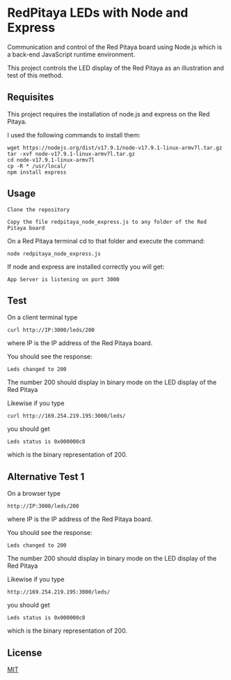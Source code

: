 # RedPitaya LEDs with Node and Express
Communication and control of the Red Pitaya board using Node.js which is a back-end JavaScript runtime environment.

This project controls the LED display of the Red Pitaya as an illustration and test of this method.

## Requisites

This project requires the installation of node.js and express on the Red Pitaya.

I used the following commands to install them:

    wget https://nodejs.org/dist/v17.9.1/node-v17.9.1-linux-armv7l.tar.gz
    tar -xvf node-v17.9.1-linux-armv7l.tar.gz
    cd node-v17.9.1-linux-armv7l 
    cp -R * /usr/local/
    npm install express

## Usage

    Clone the repository
    
    Copy the file redpitaya_node_express.js to any folder of the Red Pitaya board
    
On a Red Pitaya terminal cd to that folder and execute the command: 

    node redpitaya_node_express.js
    
If node and express are installed correctly you will get: 

    App Server is listening on port 3000

## Test

On a client terminal type

    curl http://IP:3000/leds/200
    
where IP is the IP address of the Red Pitaya board.

You should see the response: 

    Leds changed to 200
    
The number 200 should display in binary mode on the LED display of the Red Pitaya

Likewise if you type 

    curl http://169.254.219.195:3000/leds/
    
you should get 

    Leds status is 0x000000c8
    
which is the binary representation of 200.
    
    
## Alternative Test 1

On a browser type

    http://IP:3000/leds/200
    
where IP is the IP address of the Red Pitaya board.

You should see the response: 

    Leds changed to 200
    
The number 200 should display in binary mode on the LED display of the Red Pitaya

Likewise if you type 

    http://169.254.219.195:3000/leds/
    
you should get 

    Leds status is 0x000000c8
    
which is the binary representation of 200.

    
    
## License

[MIT](LICENSE)
